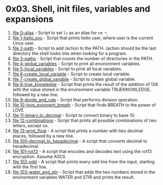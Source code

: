 # 0x03. Shell, init files, variables and expansions
1. [file 0-alias](./0-alias) - Script to set `ls` as an alias for `rm *`.
2. [file 1-hello_you](./1-hello_you) - Script that prints hello user, where user is the current Linux user.
3. [file 2-path](./2-path) - Script to add /action to the PATH. /action should be the last directory the shell looks into when looking for a program.
4. [file 3-paths](./3-paths) - Script that counts the number of directories in the PATH.
5. [file 4-global_variables](./4-global_variables) - Script to print all environment variables.
6. [file 5-local_variables](./5-local_variables) - Script to print all local variables.
7. [file 6-create_local_variable](./6-create_local_variable) - Script to create local variable.
8. [file 7-create_global_variable](./7-create_global_variable) - Script to create global variable.
9. [file 8-true_knowledge](./8-true_knowledge) - Script that prints the result of the addition of 128 with the value stored in the environment variable TRUEKNOWLEDGE, followed by a new line.
10. [file 9-divide_and_rule](./9-divide_and_rule) - Script that performs division operation.
11. [file 10-love_exponent_breath](./10-love_exponent_breath) - Script that finds BREATH to the power of LOVE
12. [file 11-binary_to_decimal](./11-binary_to_decimal) - Script to convert binary to base 10.
13. [file 12-combinations](./12-combinations) - Script that prints all possible combinations of two letters, except oo.
14. [file 13-print_float](./13-print_float) - A script that prints a number with two decimal places, followed by a new line.
15. [file 100-decimal_to_hexadecimal](./100-decimal_to_hexadecimal) - A script that converts decimal to hexadecimal.
16. [file 101-rot13](./101-rot13) - A script that encodes and decodes text using the rot13 encryption. Assume ASCII.
17. [file 102-odd](./102-odd) - A script that prints every odd line from the input, starting with the first line.
18. [file 103-water_and_stir](./103-water_and_stir) - Script that adds the two numbers stored in the environment variables WATER and STIR and prints the result.
